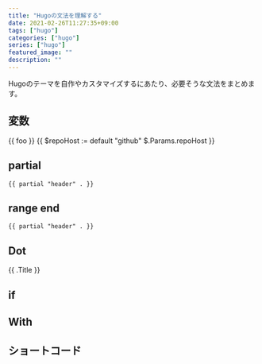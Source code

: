 ```yaml
---
title: "Hugoの文法を理解する"
date: 2021-02-26T11:27:35+09:00
tags: ["hugo"]
categories: ["hugo"]
series: ["hugo"]
featured_image: ""
description: ""
---
```

Hugoのテーマを自作やカスタマイズするにあたり、必要そうな文法をまとめます。

## 変数
{{ foo }}
{{ $repoHost := default "github" $.Params.repoHost }}


## partial
```
{{ partial "header" . }}
```

## range end
```
{{ partial "header" . }}
```

## Dot
{{ .Title }}

## if

## With



## ショートコード